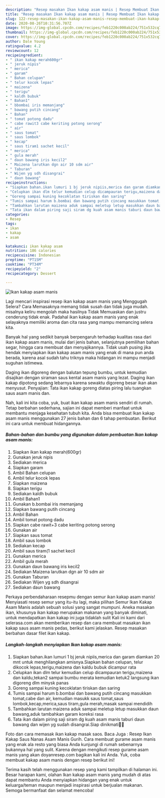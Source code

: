 ```yaml
---
description: "Resep masakan Ikan kakap asam manis | Resep Membuat Ikan kakap asam manis Yang Sempurna"
title: "Resep masakan Ikan kakap asam manis | Resep Membuat Ikan kakap asam manis Yang Sempurna"
slug: 122-resep-masakan-ikan-kakap-asam-manis-resep-membuat-ikan-kakap-asam-manis-yang-sempurna
date: 2020-08-26T10:31:56.707Z
image: https://img-global.cpcdn.com/recipes/feb1220c000ab224/751x532cq70/ikan-kakap-asam-manis-foto-resep-utama.jpg
thumbnail: https://img-global.cpcdn.com/recipes/feb1220c000ab224/751x532cq70/ikan-kakap-asam-manis-foto-resep-utama.jpg
cover: https://img-global.cpcdn.com/recipes/feb1220c000ab224/751x532cq70/ikan-kakap-asam-manis-foto-resep-utama.jpg
author: Dale Young
ratingvalue: 4.2
reviewcount: 12
recipeingredient:
- " ikan kakap merah600gr"
- " jeruk nipis"
- " merica"
- " garam"
- " Bahan celupan"
- " telur kocok lepas"
- " maizena"
- " terigu"
- " kaldh bubuk"
- " Bahan1"
- " bbombai iris memanjang"
- " bawang putih cincang"
- " Bahan"
- " tomat potong dadu"
- " cabe rawit3 cabe keriting potong serong"
- " air"
- " saus tomat"
- " saus lombok"
- " kecap"
- " saus tiram1 sachet kecil"
- " merica"
- " gula merah"
- " daun bawang iris kecil2"
- " Maizena larutkan dgn air 10 sdm air"
- " Taburan"
- " Wijen yg sdh disangrai"
- " daun bawang"
recipeinstructions:
- "Siapkan bahan.ikan lumuri 1 bj jeruk nipiis,merica dan garam diamkan 20 mnt untuk menghilangkan amisnya.Siapkan bahan celupan, telur dikocok lepas,terigu,maizena dan kaldu bubuk dicampur rata"
- "Celupkan ikan dlm telur kemudian celup dicampauran terigu,maizena dan kaldu,tekan2 sampai bumbu merata kemudian ketuk2 langsung ikan digoreng dlm minysk panas"
- "Goreng sampai kuning kecoklatan tiriskan dan saring"
- "Tumis sampai harum b.bombai dan bawang putih cincang masukkan tomat,cabe dan air, kemudian masukk saus tomat,saus lombok,kecap,merica,saus tiram,gula merah,masak sampai mendidih"
- "Tambahkan larutan maizena aduk sampai meletup letup masukkan daun bawang,aduk tambahkan garam koreksi rasa"
- "Tata ikan dalam piring saji siram dg kuah asam manis taburi daun bawang dan wijen yg sudah disangrai.Siap dinikmati🙏🙏"
categories:
- Resep
tags:
- ikan
- kakap
- asam

katakunci: ikan kakap asam 
nutrition: 186 calories
recipecuisine: Indonesian
preptime: "PT15M"
cooktime: "PT34M"
recipeyield: "2"
recipecategory: Dessert

---
```



![Ikan kakap asam manis](https://img-global.cpcdn.com/recipes/feb1220c000ab224/751x532cq70/ikan-kakap-asam-manis-foto-resep-utama.jpg)

Lagi mencari inspirasi resep ikan kakap asam manis yang Menggugah Selera? Cara Memasaknya memang tidak susah dan tidak juga mudah. misalnya keliru mengolah maka hasilnya Tidak Memuaskan dan justru cenderung tidak enak. Padahal ikan kakap asam manis yang enak selayaknya memiliki aroma dan cita rasa yang mampu memancing selera kita.

Banyak hal yang sedikit banyak berpengaruh terhadap kualitas rasa dari ikan kakap asam manis, mulai dari jenis bahan, selanjutnya pemilihan bahan segar, hingga cara membuat dan menyajikannya. Tidak usah pusing jika hendak menyiapkan ikan kakap asam manis yang enak di mana pun anda berada, karena asal sudah tahu triknya maka hidangan ini mampu menjadi suguhan istimewa.

Daging ikan digoreng dengan balutan tepung bumbu, untuk kemudian disajikan dengan siraman saus kental asam manis yang lezat. Daging ikan kakap dipotong sedang lebarnya karena sewaktu digoreng besar ikan akan menyusut. Penyajian: Tata ikan kakap goreng diatas piring lalu tuangkan saus asam manis dan.


Nah, kali ini kita coba, yuk, buat ikan kakap asam manis sendiri di rumah. Tetap berbahan sederhana, sajian ini dapat memberi manfaat untuk membantu menjaga kesehatan tubuh kita. Anda bisa membuat Ikan kakap asam manis menggunakan 27 jenis bahan dan 6 tahap pembuatan. Berikut ini cara untuk membuat hidangannya.

<!--inarticleads1-->

##### Bahan-bahan dan bumbu yang digunakan dalam pembuatan Ikan kakap asam manis:

1. Siapkan  ikan kakap merah(600gr)
1. Gunakan  jeruk nipis
1. Sediakan  merica
1. Siapkan  garam
1. Ambil  Bahan celupan
1. Ambil  telur kocok lepas
1. Siapkan  maizena
1. Siapkan  terigu
1. Sediakan  kaldh bubuk
1. Ambil  Bahan1
1. Gunakan  b.bombai iris memanjang
1. Siapkan  bawang putih cincang
1. Ambil  Bahan
1. Ambil  tomat potong dadu
1. Siapkan  cabe rawit+3 cabe keriting potong serong
1. Gunakan  air
1. Siapkan  saus tomat
1. Ambil  saus lombok
1. Sediakan  kecap
1. Ambil  saus tiram(1 sachet kecil
1. Gunakan  merica
1. Ambil  gula merah
1. Gunakan  daun bawang iris kecil2
1. Sediakan  Maizena larutkan dgn air 10 sdm air
1. Gunakan  Taburan
1. Sediakan  Wijen yg sdh disangrai
1. Sediakan  daun bawang


Perkaya perbendaharaan resepmu dengan semur ikan kakap asam manis! Menyiasati resep semur yang itu-itu lagi, maka pilihan Semur Ikan Kakap Asam Manis adalah sebuah solusi yang sangat mumpuni. Aneka masakan ikan, khusunya ikan kakap merupakan makanan yang banyak diminati, untuk mendapatkan ikan kakap ini juga tidaklah sulit Kali ini kami dari selerasa.com akan memberikan resep dan cara membuat masakan ikan kakap saus asam manis pedas, berikut kami jelaskan. Resep masakan berbahan dasar filet ikan kakap. 

<!--inarticleads2-->

##### Langkah-langkah menyiapkan Ikan kakap asam manis:

1. Siapkan bahan.ikan lumuri 1 bj jeruk nipiis,merica dan garam diamkan 20 mnt untuk menghilangkan amisnya.Siapkan bahan celupan, telur dikocok lepas,terigu,maizena dan kaldu bubuk dicampur rata
1. Celupkan ikan dlm telur kemudian celup dicampauran terigu,maizena dan kaldu,tekan2 sampai bumbu merata kemudian ketuk2 langsung ikan digoreng dlm minysk panas
1. Goreng sampai kuning kecoklatan tiriskan dan saring
1. Tumis sampai harum b.bombai dan bawang putih cincang masukkan tomat,cabe dan air, kemudian masukk saus tomat,saus lombok,kecap,merica,saus tiram,gula merah,masak sampai mendidih
1. Tambahkan larutan maizena aduk sampai meletup letup masukkan daun bawang,aduk tambahkan garam koreksi rasa
1. Tata ikan dalam piring saji siram dg kuah asam manis taburi daun bawang dan wijen yg sudah disangrai.Siap dinikmati🙏🙏


Foto dan cara memasak ikan kakap masak saos. Baca Juga : Resep Ikan Kakap Saus Nanas Asam Manis Gurih. Cara membuat gurame asam manis yang enak ala resto yang biasa Anda kunjungi di rumah sebenarnya bukannya hal yang sulit. Karena dengan mengikuti resep gurame asam manis yang akan doyanresep.com bagikan kali ini Anda. Yuk, coba membuat kakap asam manis dengan resep berikut ini! 

Terima kasih telah menggunakan resep yang kami tampilkan di halaman ini. Besar harapan kami, olahan Ikan kakap asam manis yang mudah di atas dapat membantu Anda menyiapkan hidangan yang enak untuk keluarga/teman maupun menjadi inspirasi untuk berjualan makanan. Semoga bermanfaat dan selamat mencoba!
